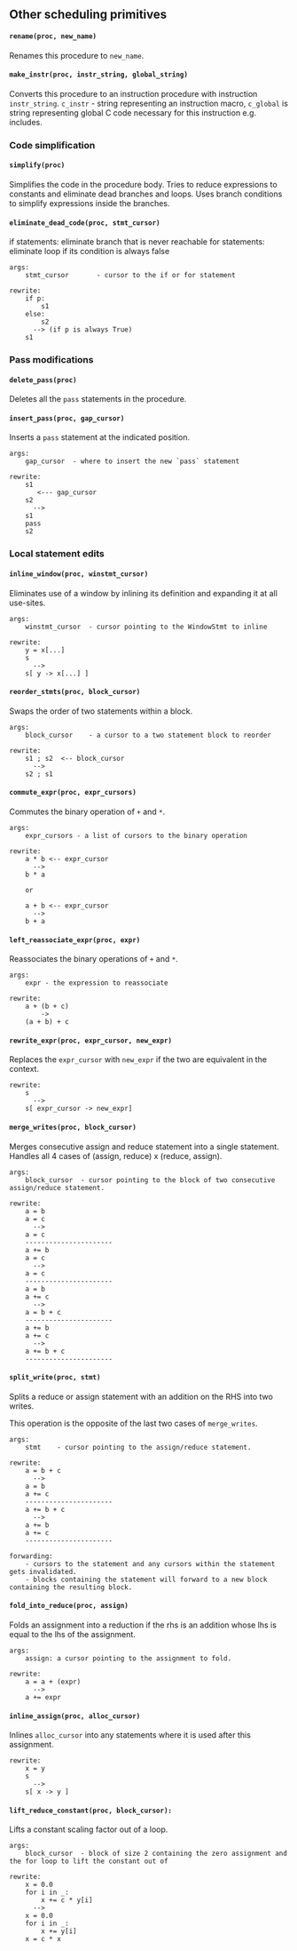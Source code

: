 
## Other scheduling primitives

#### `rename(proc, new_name)`
Renames this procedure to `new_name`.

#### `make_instr(proc, instr_string, global_string)`
Converts this procedure to an instruction procedure with instruction `instr_string`. `c_instr`  - string representing an instruction macro, `c_global` is string representing global C code necessary for this instruction e.g. includes.


### Code simplification

#### `simplify(proc)`
Simplifies the code in the procedure body. Tries to reduce expressions to constants and eliminate dead branches and loops. Uses branch conditions to simplify expressions inside the branches.


#### `eliminate_dead_code(proc, stmt_cursor)`
if statements: eliminate branch that is never reachable
for statements: eliminate loop if its condition is always false
```
args:
    stmt_cursor       - cursor to the if or for statement

rewrite:
    if p:
        s1
    else:
        s2
      --> (if p is always True)
    s1
```


### Pass modifications

#### `delete_pass(proc)`
Deletes all the `pass` statements in the procedure.


#### `insert_pass(proc, gap_cursor)`
Inserts a `pass` statement at the indicated position.
```
args:
    gap_cursor  - where to insert the new `pass` statement

rewrite:
    s1
       <--- gap_cursor
    s2 
      -->
    s1
    pass
    s2
```


### Local statement edits

#### `inline_window(proc, winstmt_cursor)`
Eliminates use of a window by inlining its definition and expanding it at all use-sites.
```
args:
    winstmt_cursor  - cursor pointing to the WindowStmt to inline

rewrite:
    y = x[...]
    s
      -->
    s[ y -> x[...] ]
```


#### `reorder_stmts(proc, block_cursor)`
Swaps the order of two statements within a block.
```
args:
    block_cursor    - a cursor to a two statement block to reorder

rewrite:
    s1 ; s2  <-- block_cursor
      -->
    s2 ; s1
```

#### `commute_expr(proc, expr_cursors)`
Commutes the binary operation of `+` and `*`.
```
args:
    expr_cursors - a list of cursors to the binary operation

rewrite:
    a * b <-- expr_cursor
      -->
    b * a

    or

    a + b <-- expr_cursor
      -->
    b + a

```

#### `left_reassociate_expr(proc, expr)`
Reassociates the binary operations of `+` and `*`.
```
args:
    expr - the expression to reassociate

rewrite:
    a + (b + c)
        ->
    (a + b) + c
```

#### `rewrite_expr(proc, expr_cursor, new_expr)`
Replaces the `expr_cursor` with `new_expr` if the two are equivalent in the context.
```
rewrite:
    s
      -->
    s[ expr_cursor -> new_expr]
```


#### `merge_writes(proc, block_cursor)`
Merges consecutive assign and reduce statement into a single statement.
Handles all 4 cases of (assign, reduce) x (reduce, assign).
```
args:
    block_cursor  - cursor pointing to the block of two consecutive assign/reduce statement.

rewrite:
    a = b
    a = c
      -->
    a = c
    ----------------------
    a += b
    a = c
      -->
    a = c
    ----------------------
    a = b
    a += c
      -->
    a = b + c
    ----------------------
    a += b
    a += c
      -->
    a += b + c
    ----------------------
```


#### `split_write(proc, stmt)`
Splits a reduce or assign statement with an addition on the RHS into two writes.

This operation is the opposite of the last two cases of `merge_writes`.
```
args:
    stmt    - cursor pointing to the assign/reduce statement.

rewrite:
    a = b + c
      -->
    a = b
    a += c
    ----------------------
    a += b + c
      -->
    a += b
    a += c
    ----------------------

forwarding:
    - cursors to the statement and any cursors within the statement gets invalidated.
    - blocks containing the statement will forward to a new block containing the resulting block.
```

#### `fold_into_reduce(proc, assign)`
Folds an assignment into a reduction if the rhs is an addition whose lhs is equal to the lhs of the assignment.
```
args:
    assign: a cursor pointing to the assignment to fold.

rewrite:
    a = a + (expr)
      -->
    a += expr
```


#### `inline_assign(proc, alloc_cursor)`
Inlines `alloc_cursor` into any statements where it is used after this assignment.
```
rewrite:
    x = y
    s
      -->
    s[ x -> y ]
```


#### `lift_reduce_constant(proc, block_cursor):`
Lifts a constant scaling factor out of a loop.
```
args:
    block_cursor  - block of size 2 containing the zero assignment and the for loop to lift the constant out of

rewrite:
    x = 0.0
    for i in _:
        x += c * y[i]
      -->
    x = 0.0
    for i in _:
        x += y[i]
    x = c * x
```

